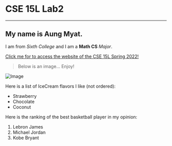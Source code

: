 # CSE 15L Lab2
***********************************************************
## My name is **Aung Myat**.

I am from *Sixth College* and I am a **Math CS** *Major*.

[Click me for to access the website of the CSE 15L Spring 2022!](https://sites.google.com/eng.ucsd.edu/cse-15l-spring-2022/home?authuser=0)

> Below is an image... Enjoy!

![Image](https://m.media-amazon.com/images/I/61zLPovRaIL._AC_SX522_.jpg)

Here is a list of IceCream flavors I like (not ordered):
* Strawberry
* Chocolate
* Coconut

Here is the ranking of the best basketball player in my opinion:
1. Lebron James
2. Michael Jordan
3. Kobe Bryant

